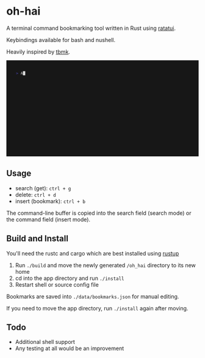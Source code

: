 # oh-hai

A terminal command bookmarking tool written in Rust using [ratatui](https://github.com/ratatui-org/ratatui).

Keybindings available for bash and nushell.

Heavily inspired by [tbmk](https://github.com/linhx/tbmk).

![oh-hai demo](./assets/demo.gif)

## Usage

- search (get): `ctrl + g`
- delete: `ctrl + d`
- insert (bookmark): `ctrl + b`

The command-line buffer is copied into the search field (search mode) or the command field (insert mode).

## Build and Install

You'll need the rustc and cargo which are best installed using [rustup](https://www.rust-lang.org/tools/install)

1. Run `./build` and move the newly generated `/oh_hai` directory to its new home
1. cd into the app directory and run `./install`
1. Restart shell or source config file

Bookmarks are saved into `./data/bookmarks.json` for manual editing.

If you need to move the app directory, run `./install` again after moving.

## Todo

- Additional shell support
- Any testing at all would be an improvement
